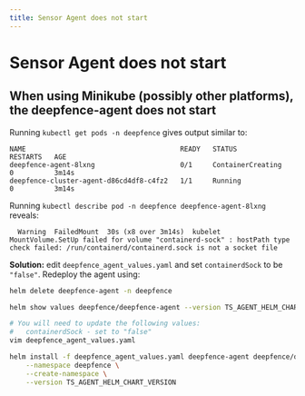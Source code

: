 ```yaml
---
title: Sensor Agent does not start
---
```


# Sensor Agent does not start


## When using Minikube (possibly other platforms), the deepfence-agent does not start

Running `kubectl get pods -n deepfence` gives output similar to:

```
NAME                                      READY   STATUS              RESTARTS   AGE
deepfence-agent-8lxng                     0/1     ContainerCreating   0          3m14s
deepfence-cluster-agent-d86cd4df8-c4fz2   1/1     Running             0          3m14s
```

Running `kubectl describe pod -n deepfence deepfence-agent-8lxng` reveals:

```
  Warning  FailedMount  30s (x8 over 3m14s)  kubelet            MountVolume.SetUp failed for volume "containerd-sock" : hostPath type check failed: /run/containerd/containerd.sock is not a socket file
```

**Solution:** edit `deepfence_agent_values.yaml` and set `containerdSock` to be `"false"`.  Redeploy the agent using:

```bash
helm delete deepfence-agent -n deepfence

helm show values deepfence/deepfence-agent --version TS_AGENT_HELM_CHART_VERSION > deepfence_agent_values.yaml

# You will need to update the following values:
#   containerdSock - set to "false"
vim deepfence_agent_values.yaml

helm install -f deepfence_agent_values.yaml deepfence-agent deepfence/deepfence-agent \
    --namespace deepfence \
    --create-namespace \
    --version TS_AGENT_HELM_CHART_VERSION
```

